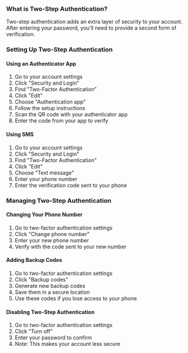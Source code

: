 ### What is Two-Step Authentication?

Two-step authentication adds an extra layer of security to your account. After entering your password, you'll need to provide a second form of verification.

### Setting Up Two-Step Authentication

#### Using an Authenticator App

1. Go to your account settings
2. Click "Security and Login"
3. Find "Two-Factor Authentication"
4. Click "Edit"
5. Choose "Authentication app"
6. Follow the setup instructions
7. Scan the QR code with your authenticator app
8. Enter the code from your app to verify

#### Using SMS

1. Go to your account settings
2. Click "Security and Login"
3. Find "Two-Factor Authentication"
4. Click "Edit"
5. Choose "Text message"
6. Enter your phone number
7. Enter the verification code sent to your phone

### Managing Two-Step Authentication

#### Changing Your Phone Number

1. Go to two-factor authentication settings
2. Click "Change phone number"
3. Enter your new phone number
4. Verify with the code sent to your new number

#### Adding Backup Codes

1. Go to two-factor authentication settings
2. Click "Backup codes"
3. Generate new backup codes
4. Save them in a secure location
5. Use these codes if you lose access to your phone

#### Disabling Two-Step Authentication

1. Go to two-factor authentication settings
2. Click "Turn off"
3. Enter your password to confirm
4. Note: This makes your account less secure